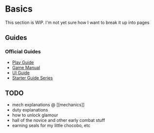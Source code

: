 # Basics

This section is WIP. I'm not yet sure how I want to break it up into pages

## Guides

### Official Guides

- [Play Guide](https://na.finalfantasyxiv.com/lodestone/playguide/)
- [Game Manual]([https://img.finalfantasyxiv.com/lds/h/3/uBN5v-OXyM-A9JQ0WCkTk-SRuw.jpg](https://na.finalfantasyxiv.com/game_manual/))
- [UI Guide](https://na.finalfantasyxiv.com/uiguide/)
- [Starter Guide Series](https://starter-guide.finalfantasyxiv.com/na/)

## TODO

- mech explanations @ [[mechanics]]
- duty explanations
- how to unlock glamour
- hall of the novice and other early combat stuff
- earning seals for my little chocobo, etc
